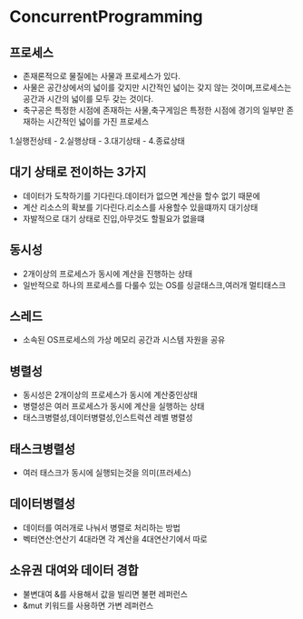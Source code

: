 # ConcurrentProgramming

## 프로세스
- 존재론적으로 물질에는 사물과 프로세스가 있다.
- 사물은 공간상에서의 넓이를 갖지만 시간적인 넓이는 갖지 않는 것이며,프로세스는 공간과 시간의 넓이를 모두 갖는 것이다.
- 축구공은 특정한 시점에 존재하는 사물,축구게임은 특정한 시점에 경기의 일부만 존재하는 시간적인 넓이를 가진 프로세스

1.실행전상테 - 2.실행상태 - 3.대기상태 - 4.종료상태
## 대기 상태로 전이하는 3가지
- 데이터가 도착하기를 기다린다.데이터가 없으면 계산을 할수 없기 때문에
- 계산 리소스의 확보를 기다린다.리소스를 사용할수 있을떄까지 대기상태
- 자발적으로 대기 상태로 진입,아무것도 할필요가 없을떄
## 동시성
- 2개이상의 프로세스가 동시에 계산을 진행하는 상태
- 일반적으로 하나의 프로세스를 다룰수 있는 OS를 싱글태스크,여러개 멀티태스크

## 스레드
- 소속된 OS프로세스의 가상 메모리 공간과 시스템 자원을 공유
## 병렬성
- 동시성은 2개이상의 프로세스가 동시에 계산중인상태
- 병렬성은 여러 프로세스가 동시에 계산을 실행하는 상태
- 태스크병렬성,데이터병렬성,인스트럭션 레벨 병렬성

## 태스크병렬성
- 여러 태스크가 동시에 실행되는것을 의미(프러세스)
## 데이터병렬성
- 데이터를 여러개로 나눠서 병렬로 처리하는 방법
- 벡터연산:연산기 4대라면 각 계산을 4대연산기에서 따로


## 소유권 대여와 데이터 경합
- 불변대여 &를 사용해서 값을 빌리면 불편 레퍼런스
- &mut 키워드를 사용하면 가변 레퍼런스